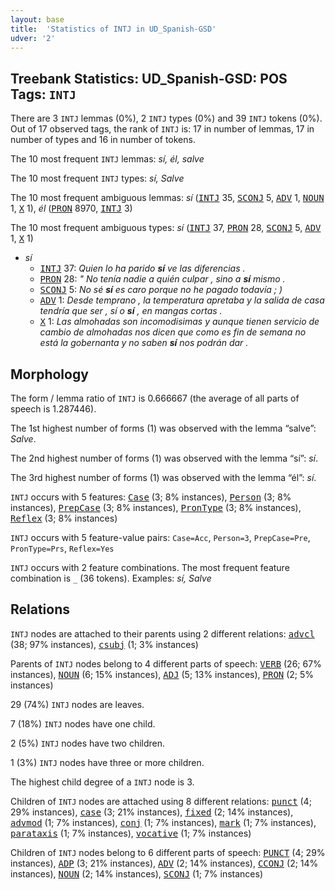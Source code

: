```yaml
---
layout: base
title:  'Statistics of INTJ in UD_Spanish-GSD'
udver: '2'
---
```


## Treebank Statistics: UD_Spanish-GSD: POS Tags: `INTJ`

There are 3 `INTJ` lemmas (0%), 2 `INTJ` types (0%) and 39 `INTJ` tokens (0%).
Out of 17 observed tags, the rank of `INTJ` is: 17 in number of lemmas, 17 in number of types and 16 in number of tokens.

The 10 most frequent `INTJ` lemmas: <em>sí, él, salve</em>

The 10 most frequent `INTJ` types:  <em>sí, Salve</em>

The 10 most frequent ambiguous lemmas: <em>sí</em> (<tt><a href="es_gsd-pos-INTJ.html">INTJ</a></tt> 35, <tt><a href="es_gsd-pos-SCONJ.html">SCONJ</a></tt> 5, <tt><a href="es_gsd-pos-ADV.html">ADV</a></tt> 1, <tt><a href="es_gsd-pos-NOUN.html">NOUN</a></tt> 1, <tt><a href="es_gsd-pos-X.html">X</a></tt> 1), <em>él</em> (<tt><a href="es_gsd-pos-PRON.html">PRON</a></tt> 8970, <tt><a href="es_gsd-pos-INTJ.html">INTJ</a></tt> 3)

The 10 most frequent ambiguous types:  <em>sí</em> (<tt><a href="es_gsd-pos-INTJ.html">INTJ</a></tt> 37, <tt><a href="es_gsd-pos-PRON.html">PRON</a></tt> 28, <tt><a href="es_gsd-pos-SCONJ.html">SCONJ</a></tt> 5, <tt><a href="es_gsd-pos-ADV.html">ADV</a></tt> 1, <tt><a href="es_gsd-pos-X.html">X</a></tt> 1)


* <em>sí</em>
  * <tt><a href="es_gsd-pos-INTJ.html">INTJ</a></tt> 37: <em>Quien lo ha parido <b>sí</b> ve las diferencias .</em>
  * <tt><a href="es_gsd-pos-PRON.html">PRON</a></tt> 28: <em>" No tenía nadie a quién culpar , sino a <b>sí</b> mismo .</em>
  * <tt><a href="es_gsd-pos-SCONJ.html">SCONJ</a></tt> 5: <em>No sé <b>sí</b> es caro porque no he pagado todavía ; )</em>
  * <tt><a href="es_gsd-pos-ADV.html">ADV</a></tt> 1: <em>Desde temprano , la temperatura apretaba y la salida de casa tendría que ser , sí o <b>sí</b> , en mangas cortas .</em>
  * <tt><a href="es_gsd-pos-X.html">X</a></tt> 1: <em>Las almohadas son incomodisimas y aunque tienen servicio de cambio de almohadas nos dicen que como es fin de semana no está la gobernanta y no saben <b>sí</b> nos podrán dar .</em>

## Morphology

The form / lemma ratio of `INTJ` is 0.666667 (the average of all parts of speech is 1.287446).

The 1st highest number of forms (1) was observed with the lemma “salve”: <em>Salve</em>.

The 2nd highest number of forms (1) was observed with the lemma “sí”: <em>sí</em>.

The 3rd highest number of forms (1) was observed with the lemma “él”: <em>sí</em>.

`INTJ` occurs with 5 features: <tt><a href="es_gsd-feat-Case.html">Case</a></tt> (3; 8% instances), <tt><a href="es_gsd-feat-Person.html">Person</a></tt> (3; 8% instances), <tt><a href="es_gsd-feat-PrepCase.html">PrepCase</a></tt> (3; 8% instances), <tt><a href="es_gsd-feat-PronType.html">PronType</a></tt> (3; 8% instances), <tt><a href="es_gsd-feat-Reflex.html">Reflex</a></tt> (3; 8% instances)

`INTJ` occurs with 5 feature-value pairs: `Case=Acc`, `Person=3`, `PrepCase=Pre`, `PronType=Prs`, `Reflex=Yes`

`INTJ` occurs with 2 feature combinations.
The most frequent feature combination is `_` (36 tokens).
Examples: <em>sí, Salve</em>


## Relations

`INTJ` nodes are attached to their parents using 2 different relations: <tt><a href="es_gsd-dep-advcl.html">advcl</a></tt> (38; 97% instances), <tt><a href="es_gsd-dep-csubj.html">csubj</a></tt> (1; 3% instances)

Parents of `INTJ` nodes belong to 4 different parts of speech: <tt><a href="es_gsd-pos-VERB.html">VERB</a></tt> (26; 67% instances), <tt><a href="es_gsd-pos-NOUN.html">NOUN</a></tt> (6; 15% instances), <tt><a href="es_gsd-pos-ADJ.html">ADJ</a></tt> (5; 13% instances), <tt><a href="es_gsd-pos-PRON.html">PRON</a></tt> (2; 5% instances)

29 (74%) `INTJ` nodes are leaves.

7 (18%) `INTJ` nodes have one child.

2 (5%) `INTJ` nodes have two children.

1 (3%) `INTJ` nodes have three or more children.

The highest child degree of a `INTJ` node is 3.

Children of `INTJ` nodes are attached using 8 different relations: <tt><a href="es_gsd-dep-punct.html">punct</a></tt> (4; 29% instances), <tt><a href="es_gsd-dep-case.html">case</a></tt> (3; 21% instances), <tt><a href="es_gsd-dep-fixed.html">fixed</a></tt> (2; 14% instances), <tt><a href="es_gsd-dep-advmod.html">advmod</a></tt> (1; 7% instances), <tt><a href="es_gsd-dep-conj.html">conj</a></tt> (1; 7% instances), <tt><a href="es_gsd-dep-mark.html">mark</a></tt> (1; 7% instances), <tt><a href="es_gsd-dep-parataxis.html">parataxis</a></tt> (1; 7% instances), <tt><a href="es_gsd-dep-vocative.html">vocative</a></tt> (1; 7% instances)

Children of `INTJ` nodes belong to 6 different parts of speech: <tt><a href="es_gsd-pos-PUNCT.html">PUNCT</a></tt> (4; 29% instances), <tt><a href="es_gsd-pos-ADP.html">ADP</a></tt> (3; 21% instances), <tt><a href="es_gsd-pos-ADV.html">ADV</a></tt> (2; 14% instances), <tt><a href="es_gsd-pos-CCONJ.html">CCONJ</a></tt> (2; 14% instances), <tt><a href="es_gsd-pos-NOUN.html">NOUN</a></tt> (2; 14% instances), <tt><a href="es_gsd-pos-SCONJ.html">SCONJ</a></tt> (1; 7% instances)

